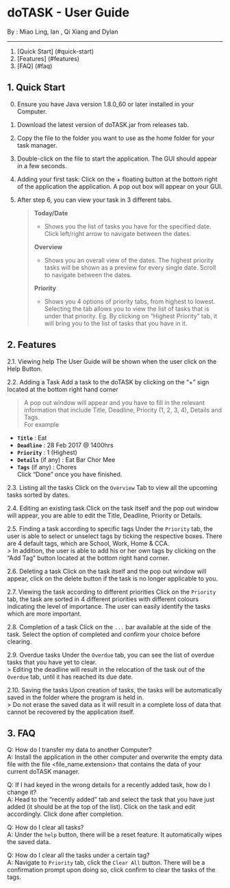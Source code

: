 # doTASK - User Guide

By : Miao Ling, Ian , Qi Xiang and Dylan

---

1. [Quick Start] (#quick-start)
2. [Features] (#features)
3. [FAQ] (#faq)

## 1. Quick Start 

0. Ensure you have Java version 1.8.0_60 or later installed in your Computer.

1. Download the latest version of doTASK.jar from releases tab.

2. Copy the file to the folder you want to use as the home folder for your task manager.

3. Double-click on the file to start the application. The GUI should appear in a few seconds.
   > <Adds GUI Image here>

4. Adding your first task: Click on the + floating button at the bottom right of the application the application. A pop out box will appear on your GUI.

5. After step 6, you can view your task in 3 different tabs.

   > **Today/Date**
   >
   > * Shows you the list of tasks you have for the specified date. Click left/right arrow to navigate between the dates.  
   >
   > **Overview**
   >
   > * Shows you an overall view of the dates. The highest priority tasks will be shown as a preview for every single date. Scroll to navigate between the dates.  
   >
   > **Priority**
   >
   > * Shows you 4 options of priority tabs, from highest to lowest. Selecting the tab allows you to view the list of tasks that is under that priority. Eg. By clicking on “Highest Priority” tab, it will bring you to the list of tasks that you have in it. 

## 2. Features

2.1. Viewing help
   The User Guide will be shown when the user click on the Help Button.

2.2. Adding a Task
   Add a task to the doTASK by clicking on the “+” sign located at the bottom right hand corner
   > A pop out window will appear and you have to fill in the relevant information that include Title, Deadline,  Priority (1, 2, 3, 4), Details and Tags.  
   > For example
   * **`Title`** : Eat
   * **`Deadline`** : 28 Feb 2017 @ 1400hrs
   * **`Priority`** : 1 (Highest)
   * **`Details`** (if any) : Eat Bar Chor Mee
   * **`Tags`** (if any) : Chores  
   Click “Done” once you have finished.

2.3. Listing all the tasks
	Click on the `Overview` Tab to view all the upcoming tasks sorted by dates.

2.4. Editing an existing task
	Click on the task itself and the pop out window will appear, you are able to edit the Title, Deadline, Priority or Details.

2.5. Finding a task according to specific tags
	Under the `Priority` tab, the user is able to select or unselect tags by ticking the respective boxes. There are 4 default tags,  which are School, Work, Home & CCA.  
	> In addition, the user is able to add his or her own tags by clicking on the “Add Tag” button located at the bottom right hand corner.

2.6. Deleting a task
	Click on the task itself and the pop out window will appear, click on the delete button if the task is no longer applicable to you.

2.7. Viewing the task according to different priorities
	Click on the `Priority` tab, the task are sorted in 4 different priorities with different colours indicating the level of importance. The user can easily identify the tasks which are more important.

2.8. Completion of a task
	Click on the `...` bar available at the side of the task. Select the option of completed and confirm your choice before clearing.
	 
2.9. Overdue tasks
	Under the `Overdue` tab, you can see the list of overdue tasks that you have yet to clear.  
	> Editing the deadline will result in the relocation of the task out of the `Overdue` tab, until it has reached its due date.
	
2.10. Saving the tasks
	Upon creation of tasks, the tasks will be automatically saved in the folder where the program is held in.  
	> Do not erase the saved data as it will result in a complete loss of data that cannot be recovered by the application itself.

## 3. FAQ

Q: How do I transfer my data to another Computer?  
A: Install the application in the other computer and overwrite the empty data file with the file <file_name.extension> that contains the data of your current doTASK manager.

Q: If I had keyed in the wrong details for a recently added task, how do I change it?  
A: Head to the “recently added” tab and select the task that you have just added (it should be at the top of the list). Click on the task and edit accordingly. Click done after completion. 

Q: How do I clear all tasks?  
A: Under the `help` button, there will be a reset feature. It automatically wipes the saved data.

Q: How do I clear all the tasks under a certain tag?  
A: Navigate to `Priority` tab, click the `Clear All` button. There will be a confirmation prompt upon doing so, click confirm to clear the tasks of the tags.